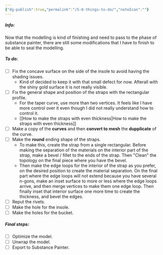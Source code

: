 ```yaml
---
{"dg-publish":true,"permalink":"/5-0-things-to-do/","noteIcon":""}
---
```


##### Info:
Now that the modelling is kind of finishing and need to pass to the phase of substance painter, there are still some modifications that I have to finish to be able to seal the modelling.

##### To do:
- [ ] Fix the concave surface on the side of the insole to avoid having the shading issues.
	- Kind of decided to keep it with that small defect for now. Afterall with the shiny gold surface it is not really visible.
- [ ] Fix the general shape and position of the straps with the rectangular profile.
	- For the taper curve, use more than two vertices. It feels like I have more control over it even though I did not really understand how to control it.
	- [[How to make the straps with even thickness\|How to make the straps with even thickness]]
- [ ] Make a copy of the **curves** and then **convert to mesh** the **dupplicate** of the curve.
- [ ] Make the **round** ending shape of the straps. 
	- To make this, create the strap from a single rectangular. Before making the separation of the materials on the interior part of the strap, make a bevel / fillet to the ends of the strap. Then "Clean" the topology on the final piece where you have the bevel. 
	- Then make the edge loops for the interior of the strap as you prefer, on the desired position to create the material separation. On the final part where the edge loops will not extend because you have several n-gons, make an inset surface to more or less where the edge loops arrive, and then merge vertices to make them one edge loop.  Then finally inset that interior surface one more time to create the thickness, and bevel the edges.
- [ ] Reput the rivets.
- [ ] Make the hole for the insole.
- [ ] Make the holes for the bucket.

##### Final steps:
- [ ] Optimize the model.
- [ ] Unwrap the model.
- [ ] Export to Substance Painter.
